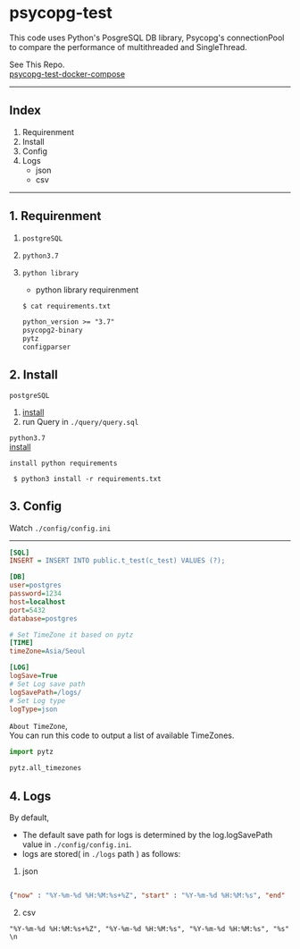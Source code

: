 # psycopg-test

This code uses Python's PosgreSQL DB library, Psycopg's connectionPool to compare the performance of multithreaded and SingleThread.  

See This Repo.  
[psycopg-test-docker-compose](https://github.com/nanaones/psycopg-test-docker-compose)


---

## Index
 1. Requirenment
 2. Install
 3. Config
 4. Logs
    - json
    - csv


---

## 1. Requirenment  

1. `postgreSQL`  
2. `python3.7`  
3. `python library`
    * python library requirenment  

    ```txt
    $ cat requirements.txt
    
    python_version >= "3.7"
    psycopg2-binary
    pytz
    configparser
    ```

## 2. Install 

`postgreSQL`  
1. [install](https://www.postgresql.org/download/)  
2. run Query in `./query/query.sql`  

`python3.7`  
 [install](https://www.python.org/downloads/)  


`install python requirements`  
```
 $ python3 install -r requirements.txt
```

## 3. Config

Watch `./config/config.ini`

---
```ini
[SQL]
INSERT = INSERT INTO public.t_test(c_test) VALUES (?);

[DB]
user=postgres
password=1234
host=localhost
port=5432
database=postgres

# Set TimeZone it based on pytz
[TIME]
timeZone=Asia/Seoul

[LOG]
logSave=True
# Set Log save path 
logSavePath=/logs/
# Set Log type
logType=json
```  


`About TimeZone`,   
You can run this code to output a list of available TimeZones.    


```python
import pytz

pytz.all_timezones
```

## 4. Logs

By default,   
*  The default save path for logs is determined by the log.logSavePath value in `./config/config.ini`.  
*  logs are stored( in `./logs` path ) as follows:  


1. json

```json

{"now" : "%Y-%m-%d %H:%M:%s+%Z", "start" : "%Y-%m-%d %H:%M:%s", "end" : "%Y-%m-%d %H:%M:%s", "time" : "%s"} \n
```

2. csv

``` csv
"%Y-%m-%d %H:%M:%s+%Z", "%Y-%m-%d %H:%M:%s", "%Y-%m-%d %H:%M:%s", "%s" \n
```

